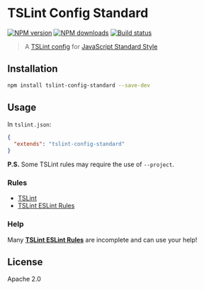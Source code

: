 # TSLint Config Standard

[![NPM version](https://img.shields.io/npm/v/tslint-config-standard.svg?style=flat)](https://npmjs.org/package/tslint-config-standard)
[![NPM downloads](https://img.shields.io/npm/dm/tslint-config-standard.svg?style=flat)](https://npmjs.org/package/tslint-config-standard)
[![Build status](https://img.shields.io/travis/blakeembrey/tslint-config-standard.svg?style=flat)](https://travis-ci.org/blakeembrey/tslint-config-standard)

> A [TSLint config](https://palantir.github.io/tslint/usage/tslint-json/) for [JavaScript Standard Style](http://standardjs.com/)

## Installation

```sh
npm install tslint-config-standard --save-dev
```

## Usage

In `tslint.json`:

```json
{
  "extends": "tslint-config-standard"
}
```

**P.S.** Some TSLint rules may require the use of `--project`.

### Rules

* [TSLint](https://www.npmjs.com/package/tslint)
* [TSLint ESLint Rules](https://www.npmjs.com/package/tslint-eslint-rules)

### Help

Many [**TSLint ESLint Rules**](https://github.com/buzinas/tslint-eslint-rules#rules-copied-from-the-eslint-website) are incomplete and can use your help!

## License

Apache 2.0
